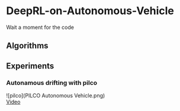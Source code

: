 # DeepRL-on-Autonomous-Vehicle
Wait a moment for the code
## Algorithms

## Experiments
### Autonamous drifting with pilco
![pilco](PILCO Autonomous Vehicle.png)  
[Video](https://www.youtube.com/watch?v=vsAGxb89ECs&feature=youtu.be)
